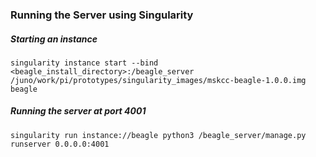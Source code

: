 ### Running the Server using Singularity

##### Starting an instance

```
singularity instance start --bind <beagle_install_directory>:/beagle_server /juno/work/pi/prototypes/singularity_images/mskcc-beagle-1.0.0.img beagle
```

##### Running the server at port 4001 

```
singularity run instance://beagle python3 /beagle_server/manage.py runserver 0.0.0.0:4001
```

